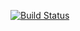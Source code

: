 [![Build Status](https://travis-ci.org/vadtolkachev/fizzbuzz.svg?branch=master)](https://travis-ci.org/vadtolkachev/fizzbuzz)
